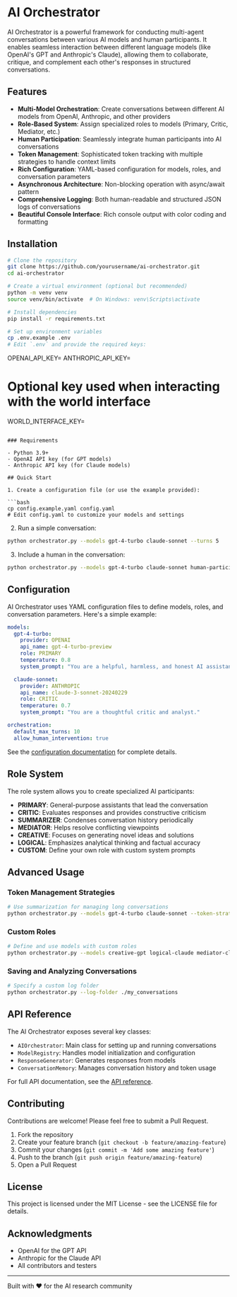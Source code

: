 # AI Orchestrator

AI Orchestrator is a powerful framework for conducting multi-agent conversations between various AI models and human participants. It enables seamless interaction between different language models (like OpenAI's GPT and Anthropic's Claude), allowing them to collaborate, critique, and complement each other's responses in structured conversations.

## Features

- **Multi-Model Orchestration**: Create conversations between different AI models from OpenAI, Anthropic, and other providers
- **Role-Based System**: Assign specialized roles to models (Primary, Critic, Mediator, etc.)
- **Human Participation**: Seamlessly integrate human participants into AI conversations
- **Token Management**: Sophisticated token tracking with multiple strategies to handle context limits
- **Rich Configuration**: YAML-based configuration for models, roles, and conversation parameters
- **Asynchronous Architecture**: Non-blocking operation with async/await pattern
- **Comprehensive Logging**: Both human-readable and structured JSON logs of conversations
- **Beautiful Console Interface**: Rich console output with color coding and formatting

## Installation

```bash
# Clone the repository
git clone https://github.com/yourusername/ai-orchestrator.git
cd ai-orchestrator

# Create a virtual environment (optional but recommended)
python -m venv venv
source venv/bin/activate  # On Windows: venv\Scripts\activate

# Install dependencies
pip install -r requirements.txt

# Set up environment variables
cp .env.example .env
# Edit `.env` and provide the required keys:

```
OPENAI_API_KEY=<your OpenAI API key>
ANTHROPIC_API_KEY=<your Anthropic API key>
# Optional key used when interacting with the world interface
WORLD_INTERFACE_KEY=<your world interface key>
```

### Requirements

- Python 3.9+
- OpenAI API key (for GPT models)
- Anthropic API key (for Claude models)

## Quick Start

1. Create a configuration file (or use the example provided):

```bash
cp config.example.yaml config.yaml
# Edit config.yaml to customize your models and settings
```

2. Run a simple conversation:

```bash
python orchestrator.py --models gpt-4-turbo claude-sonnet --turns 5
```

3. Include a human in the conversation:

```bash
python orchestrator.py --models gpt-4-turbo claude-sonnet human-participant --turns 3
```

## Configuration

AI Orchestrator uses YAML configuration files to define models, roles, and conversation parameters. Here's a simple example:

```yaml
models:
  gpt-4-turbo:
    provider: OPENAI
    api_name: gpt-4-turbo-preview
    role: PRIMARY
    temperature: 0.8
    system_prompt: "You are a helpful, harmless, and honest AI assistant."

  claude-sonnet:
    provider: ANTHROPIC
    api_name: claude-3-sonnet-20240229
    role: CRITIC
    temperature: 0.7
    system_prompt: "You are a thoughtful critic and analyst."

orchestration:
  default_max_turns: 10
  allow_human_intervention: true
```

See the [configuration documentation](docs/configuration.md) for complete details.

## Role System

The role system allows you to create specialized AI participants:

- **PRIMARY**: General-purpose assistants that lead the conversation
- **CRITIC**: Evaluates responses and provides constructive criticism
- **SUMMARIZER**: Condenses conversation history periodically
- **MEDIATOR**: Helps resolve conflicting viewpoints
- **CREATIVE**: Focuses on generating novel ideas and solutions
- **LOGICAL**: Emphasizes analytical thinking and factual accuracy
- **CUSTOM**: Define your own role with custom system prompts

## Advanced Usage

### Token Management Strategies

```bash
# Use summarization for managing long conversations
python orchestrator.py --models gpt-4-turbo claude-sonnet --token-strategy SUMMARIZE
```

### Custom Roles

```bash
# Define and use models with custom roles
python orchestrator.py --models creative-gpt logical-claude mediator-claude
```

### Saving and Analyzing Conversations

```bash
# Specify a custom log folder
python orchestrator.py --log-folder ./my_conversations
```

## API Reference

The AI Orchestrator exposes several key classes:

- `AIOrchestrator`: Main class for setting up and running conversations
- `ModelRegistry`: Handles model initialization and configuration
- `ResponseGenerator`: Generates responses from models
- `ConversationMemory`: Manages conversation history and token usage

For full API documentation, see the [API reference](docs/api.md).

## Contributing

Contributions are welcome! Please feel free to submit a Pull Request.

1. Fork the repository
2. Create your feature branch (`git checkout -b feature/amazing-feature`)
3. Commit your changes (`git commit -m 'Add some amazing feature'`)
4. Push to the branch (`git push origin feature/amazing-feature`)
5. Open a Pull Request

## License

This project is licensed under the MIT License - see the LICENSE file for details.

## Acknowledgments

- OpenAI for the GPT API
- Anthropic for the Claude API
- All contributors and testers

---

Built with ❤️ for the AI research community
